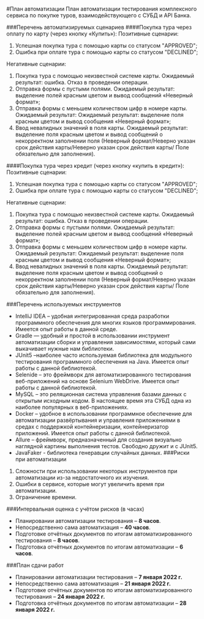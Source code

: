 #План автоматизации
План автоматизации тестирования комплексного сервиса по покупке туров, взаимодействующего с СУБД и API Банка.

###Перечень автоматизируемых сценариев
####Покупка тура через оплату по карту (через кнопку «Купить»):
Позитивные сценарии:
1. Успешная покупка тура с помощью карты со статусом "APPROVED";
2. Ошибка при оплате тура с помощью карты со статусом "DECLINED";

Негативные сценарии:
1. Покупка тура с помощью неизвестной системе карты. Ожидаемый результат: ошибка. Отказ в проведении операции.
2. Отправка формы с пустыми полями. Ожидаемый результат: выделение полей красным цветом и вывод сообщений «Неверный формат»;
3. Отправка формы с меньшем количеством цифр в номере карты. Ожидаемый результат: Ожидаемый результат: выделение поля красным цветом и вывод сообщения «Неверный формат»;
4. Ввод невалидных значений в поля карты. Ожидаемый результат: выделение поля красным цветом и вывод сообщений о некорректном заполнении поля (Неверный формат/Неверно указан срок действия карты/Неверно указан срок действия карты/ Поле обязательно для заполнения).


####Покупка тура через кредит (через кнопку «купить в кредит»):
Позитивные сценарии:
1. Успешная покупка тура с помощью карты со статусом "APPROVED";
2. Ошибка при оплате тура с помощью карты со статусом "DECLINED";

Негативные сценарии:
1. Покупка тура с помощью неизвестной системе карты. Ожидаемый результат: ошибка. Отказ в проведении операции.
2. Отправка формы с пустыми полями. Ожидаемый результат: выделение полей красным цветом и вывод сообщений «Неверный формат»;
3. Отправка формы с меньшем количеством цифр в номере карты. Ожидаемый результат: Ожидаемый результат: выделение поля красным цветом и вывод сообщения «Неверный формат»;
4. Ввод невалидных значений в поля карты. Ожидаемый результат: выделение поля красным цветом и вывод сообщений о некорректном заполнении поля (Неверный формат/Неверно указан срок действия карты/Неверно указан срок действия карты/ Поле обязательно для заполнения).


###Перечень используемых инструментов
* IntelliJ IDEA – удобная интегрированная среда разработки программного обеспечения для многих языков программирования. Имеется опыт работы в данной среде.
* Gradle — удобный и простой в использовании инструмент автоматизации сборки и управления зависимостями, который сами выкачивает нужные нам библиотеки.
* JUnit5 –наиболее часто используемая библиотека для модульного тестирования программного обеспечения на Java. Имеется опыт работы с данной библиотекой.
* Selenide – это фреймворк для автоматизированного тестирования веб-приложений на основе Selenium WebDrive. Имеется опыт работы с данной библиотекой.
* MySQL – это реляционная система управления базами данных с открытым исходным кодом. В настоящее время эта СУБД одна из наиболее популярных в веб-приложениях.
* Docker – удобное в использовании программное обеспечение для автоматизации развёртывания и управления приложениями в средах с поддержкой контейнеризации, контейнеризатор приложений. Имеется опыт работы с данной библиотекой.
* Allure – фреймворк, предназначенный для создания визуально наглядной картины выполнения тестов. Свободно дружит и с JUnit5.
* JavaFaker - библиотека генеравции случайных данных.
###Риски при автоматизации
1. Сложности при использовании некоторых инструментов при автоматизации из-за недостаточного их изучения.
2. Ошибки в сервисе, которые могут увеличить время при автоматизации. 
3. Ограничение времени.

###Интервальная оценка с учётом рисков (в часах)
- Планировании автоматизации тестирования – **8 часов**.
- Непосредственно сама автоматизация – **40 часов**.
- Подготовке отчётных документов по итогам автоматизированного тестирования – **8 часов**.
- Подготовка отчётных документов по итогам автоматизации – **6 часов**.

###План сдачи работ
- Планировании автоматизации тестирования – **7 января 2022 г.**
- Непосредственно сама автоматизация – **21 января 2022 г.**
- Подготовке отчётных документов по итогам автоматизированного тестирования – **24 января 2022 г.**
- Подготовка отчётных документов по итогам автоматизации – **28 января 2022 г.**

